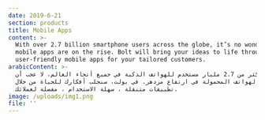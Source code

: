 ```yaml
---
date: 2019-6-21
section: products
title: Mobile Apps
content: >-
  With over 2.7 billion smartphone users across the globe, it’s no wonder that
  mobile apps are on the rise. Bolt will bring your ideas to life through
  user-friendly mobile apps for your tailored customers.
arabicContent: >-
  هناك أكثر من 2.7 مليار مستخدم للهواتف الذكية في جميع أنحاء العالم، لا عجب أن
  تطبيقات الهواتف المحمولة في ارتفاع مزدهر. في بولت، سنجلب أفكارك للحياة من خلال
  تطبيقات متنقلة ، سهلة الاستخدام ، مفصلة لعملائك.
image: /uploads/img1.png
file: ''
---
```


